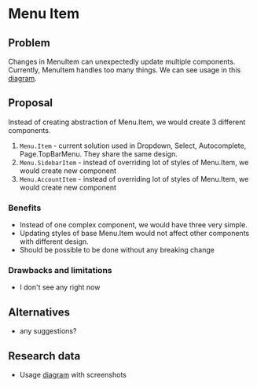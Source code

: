 # Menu Item

## Problem

Changes in MenuItem can unexpectedly update multiple components. Currently, MenuItem handles too many things. We can see usage in this [diagram](https://miro.com/app/board/uXjVPOOdjH8=/).

## Proposal

Instead of creating abstraction of Menu.Item, we would create 3 different components.
1. `Menu.Item` - current solution used in Dropdown, Select, Autocomplete, Page.TopBarMenu. They share the same design.
2. `Menu.SidebarItem` - instead of overriding lot of styles of Menu.Item, we would create new component
3. `Menu.AccountItem` - instead of overriding lot of styles of Menu.Item, we would create new component

### Benefits

- Instead of one complex component, we would have three very simple.
- Updating styles of base Menu.Item would not affect other components with different design.
- Should be possible to be done without any breaking change

### Drawbacks and limitations

- I don't see any right now

## Alternatives

- any suggestions?

## Research data

- Usage [diagram](https://miro.com/app/board/uXjVPOOdjH8=/) with screenshots

